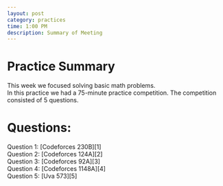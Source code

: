 ```yaml
---
layout: post
category: practices
time: 1:00 PM
description: Summary of Meeting
---
```

<h1>Practice Summary</h1>
This week we focused solving basic math problems.
<br>
In this practice we had a 75-minute practice competition. The competition consisted of 5 questions.
<br> 

<h1>Questions:</h1>
Question 1: [Codeforces 230B][1]
<br>
Question 2: [Codeforces 124A][2]
<br>
Question 3: [Codeforces 92A][3]
<br>
Question 4: [Codeforces 1148A][4]
<br>
Question 5: [Uva 573][5]



[1]: http://codeforces.com/problemset/problem/230/B
[2]: http://codeforces.com/problemset/problem/124/A
[3]: http://codeforces.com/problemset/problem/92/A
[4]: http://codeforces.com/problemset/problem/148/A
[5]: https://uva.onlinejudge.org/index.php?option=com_onlinejudge&Itemid=8&page=show_problem&problem=514